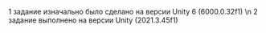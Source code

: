 1 задание изначально было сделано на версии Unity 6 (6000.0.32f1) \n
2 задание выполнено на версии Unity (2021.3.45f1)
